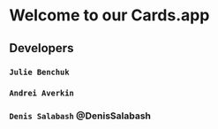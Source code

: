 # Welcome to our Cards.app

## Developers

### `Julie Benchuk` 
### `Andrei Averkin`
### `Denis Salabash` @DenisSalabash
